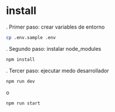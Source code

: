 # install

. Primer paso: crear variables de entorno

```bash
cp .env.sample .env
```
. Segundo paso: instalar node_modules

```bash
npm install
```
. Tercer paso: ejecutar medo desarrollador

```bash
npm run dev
```
o
```bash
npm run start
```